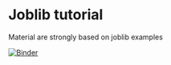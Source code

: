 # Joblib tutorial

Material are strongly based on joblib examples 

[![Binder](https://mybinder.org/badge_logo.svg)](https://mybinder.org/v2/gh/mrastgoo/joblib-tutorial.git/master)